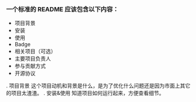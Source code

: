 ### 一个标准的 README 应该包含以下内容：

* 项目背景
* 安装
* 使用
* Badge
* 相关项目（可选）
* 主要项目负责人
* 参与贡献方式
* 开源协议

. 项目背景
这个项目动机和背景是什么，是为了优化什么问题还是因为市面上其它的项目太渣渣。
. 安装&使用
知道项目如何运行起来，方便查看细节。
